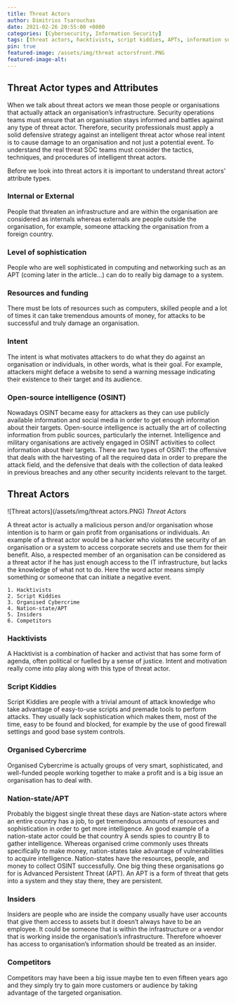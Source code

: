 ```yaml
---
title: Threat Actors
author: Dimitrios Tsarouchas
date: 2021-02-26 20:55:00 +0800
categories: [Cybersecurity, Information Security]
tags: [threat actors, hacktivists, script kiddies, APTs, information security]
pin: true
featured-image: /assets/img/threat actorsfront.PNG
featured-image-alt: 
---
```


## Threat Actor types and Attributes  
When we talk about threat actors we mean those people or organisations that actually attack an organisation’s infrastructure.
Security operations teams must ensure that an organisation stays informed and battles against any type of threat actor. Therefore, security professionals must apply a solid defensive strategy against an intelligent threat actor whose real intent is to cause damage to an organisation and not just a potential event. To understand the real threat SOC teams must consider the tactics, techniques, and procedures of intelligent threat actors. 

Before we look into threat actors it is important to understand threat actors' attribute types.
### Internal or External 
People that threaten an infrastructure and are within the organisation are considered as internals whereas externals are people outside the organisation, for example, someone attacking the organisation from a foreign country.
### Level of sophistication
People who are well sophisticated in computing and networking such as an APT (coming later in the article…) can do to really big damage to a system.
### Resources and funding
There must be lots of resources such as computers, skilled people and a lot of times it can take tremendous amounts of money, for attacks to be successful and truly damage an organisation.
### Intent
The intent is what motivates attackers to do what they do against an organisation or individuals, in other words, what is their goal. For example, attackers might deface a website to send a warning message indicating their existence to their target and its audience.
### Open-source intelligence (OSINT)
Nowadays OSINT became easy for attackers as they can use publicly available information and social media in order to get enough information about their targets.
Open-source intelligence is actually the art of collecting information from public sources, particularly the internet. Intelligence and military organisations are actively engaged in OSINT activities to collect information about their targets. 
There are two types of OSINT: the offensive that deals with the harvesting of all the required data in order to prepare the attack field, and the defensive that deals with the collection of data leaked in previous breaches and any other security incidents relevant to the target.

## Threat Actors

![Threat actors](/assets/img/threat actors.PNG)
*Threat Actors*

A threat actor is actually a malicious person and/or organisation whose intention is to harm or gain profit from organisations or individuals. An example of a threat actor would be a hacker who violates the security of an organisation or a system to access corporate secrets and use them for their benefit. Also, a respected member of an organisation can be considered as a threat actor if he has just enough access to the IT infrastructure, but lacks the knowledge of what not to do. Here the word actor means simply something or someone that can initiate a negative event.

    1. Hacktivists
    2. Script Kiddies 
    3. Organised Cybercrime
    4. Nation-state/APT
    5. Insiders
    6. Competitors

### Hacktivists
A Hacktivist is a combination of hacker and activist that has some form of agenda, often political or fuelled by a sense of justice. Intent and motivation really come into play along with this type of threat actor. 

### Script Kiddies 
Script Kiddies are people with a trivial amount of attack knowledge who take advantage of easy-to-use scripts and premade tools to perform attacks. They usually lack sophistication which makes them, most of the time, easy to be found and blocked, for example by the use of good firewall settings and good base system controls.

### Organised Cybercrime
Organised Cybercrime is actually groups of very smart, sophisticated, and well-funded people working together to make a profit and is a big issue an organisation has to deal with.

### Nation-state/APT
Probably the biggest single threat these days are Nation-state actors where an entire country has a job, to get tremendous amounts of resources and sophistication in order to get more intelligence. An good example of a nation-state actor could be that country A sends spies to country B to gather intelligence. 
Whereas organised crime commonly uses threats specifically to make money, nation-states take advantage of vulnerabilities to acquire intelligence. Nation-states have the resources, people, and money to collect OSINT successfully. One big thing these organisations go for is Advanced Persistent Threat (APT). An APT is a form of threat that gets into a system and they stay there, they are persistent. 

### Insiders
Insiders are people who are inside the company usually have user accounts that give them access to assets but it doesn’t always have to be an employee. It could be someone that is within the infrastructure or a vendor that is working inside the organisation’s infrastructure. Therefore whoever has access to organisation’s information should be treated as an insider.

### Competitors
Competitors may have been a big issue maybe ten to even fifteen years ago and they simply try to gain more customers or audience by taking advantage of the targeted organisation.